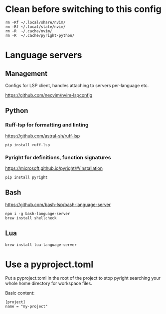 # Clean before switching to this config
```
rm -Rf ~/.local/share/nvim/
rm -Rf ~/.local/state/nvim/
rm -R  ~/.cache/nvim/
rm -R  ~/.cache/pyright-python/
```

# Language servers
## Management
Configs for LSP client, handles attaching to servers per-language etc.

https://github.com/neovim/nvim-lspconfig

## Python
### Ruff-lsp for formatting and linting
https://github.com/astral-sh/ruff-lsp

```
pip install ruff-lsp
```

### Pyright for definitions, function signatures
https://microsoft.github.io/pyright/#/installation

```
pip install pyright
```

## Bash
https://github.com/bash-lsp/bash-language-server

```
npm i -g bash-language-server
brew install shellcheck
```

## Lua
```
brew install lua-language-server
```

# Use a pyproject.toml

Put a pyproject.toml in the root of the project to stop pyright searching
your whole home directory for workspace files.

Basic content:

```
[project]
name = "my-project"
```
